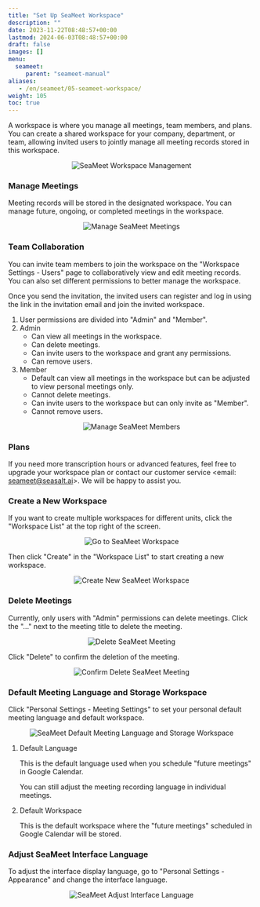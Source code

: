 ```yaml
---
title: "Set Up SeaMeet Workspace"
description: ""
date: 2023-11-22T08:48:57+00:00
lastmod: 2024-06-03T08:48:57+00:00
draft: false
images: []
menu:
  seameet:
     parent: "seameet-manual"
aliases:
   - /en/seameet/05-seameet-workspace/
weight: 105
toc: true
---
```


A workspace is where you manage all meetings, team members, and plans. You can create a shared workspace for your company, department, or team, allowing invited users to jointly manage all meeting records stored in this workspace.

<center>

<img src="/images/seameet-en/05-seameet-workspace/seameet-workspace-management.png" alt="SeaMeet Workspace Management"/>

</center>

### Manage Meetings

Meeting records will be stored in the designated workspace. You can manage future, ongoing, or completed meetings in the workspace.

<center>

<img src="/images/seameet-en/05-seameet-workspace/manage-seameet-meetings.png" alt="Manage SeaMeet Meetings"/>

</center>

### Team Collaboration

You can invite team members to join the workspace on the "Workspace Settings - Users" page to collaboratively view and edit meeting records. You can also set different permissions to better manage the workspace.

Once you send the invitation, the invited users can register and log in using the link in the invitation email and join the invited workspace.

1. User permissions are divided into "Admin" and "Member".
2. Admin
    - Can view all meetings in the workspace.
    - Can delete meetings.
    - Can invite users to the workspace and grant any permissions.
    - Can remove users.
3. Member
    - Default can view all meetings in the workspace but can be adjusted to view personal meetings only.
    - Cannot delete meetings.
    - Can invite users to the workspace but can only invite as "Member".
    - Cannot remove users.

<center>

<img src="/images/seameet-en/05-seameet-workspace/manage-seameet-members.png" alt="Manage SeaMeet Members"/>

</center>

### Plans

If you need more transcription hours or advanced features, feel free to upgrade your workspace plan or contact our customer service <email: seameet@seasalt.ai>. We will be happy to assist you.

### Create a New Workspace

If you want to create multiple workspaces for different units, click the "Workspace List" at the top right of the screen.

<center>

<img src="/images/seameet-en/05-seameet-workspace/go-to-seameet-workspace.png" alt="Go to SeaMeet Workspace"/>

</center>

Then click "Create" in the "Workspace List" to start creating a new workspace.

<center>

<img src="/images/seameet-en/05-seameet-workspace/create-new-seameet-workspace.png" alt="Create New SeaMeet Workspace"/>

</center>

### Delete Meetings

Currently, only users with "Admin" permissions can delete meetings. Click the "..." next to the meeting title to delete the meeting.

<center>

<img src="/images/seameet-en/05-seameet-workspace/delete-seameet-meeting.png" alt="Delete SeaMeet Meeting"/>

</center>

Click "Delete" to confirm the deletion of the meeting.

<center>

<img src="/images/seameet-en/05-seameet-workspace/delete-seameet-meeting-2.png" alt="Confirm Delete SeaMeet Meeting"/>

</center>

### Default Meeting Language and Storage Workspace

Click "Personal Settings - Meeting Settings" to set your personal default meeting language and default workspace.

<center>

<img src="/images/seameet-en/05-seameet-workspace/seameet-default-meeting-language-and-storage-workspace.png" alt="SeaMeet Default Meeting Language and Storage Workspace"/>

</center>

1. Default Language

    This is the default language used when you schedule "future meetings" in Google Calendar.

    You can still adjust the meeting recording language in individual meetings.

2. Default Workspace

    This is the default workspace where the "future meetings" scheduled in Google Calendar will be stored.

### Adjust SeaMeet Interface Language

To adjust the interface display language, go to "Personal Settings - Appearance" and change the interface language.

<center>

<img src="/images/seameet-en/05-seameet-workspace/seameet-adjust-interface-language.png" alt="SeaMeet Adjust Interface Language"/>

</center>
